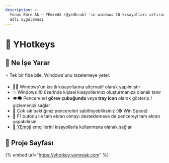 ```yaml
---
description: >-
  Yunus Emre Ak ~ YEmreAk (@yedhrab) 'ın windows 10 kısayolları artıran YHotkeys
  adlı uygulaması
---
```


# 🌱 YHotkeys

## 🔰 Ne İşe Yarar <a id="ne-ise-yarar"></a>

⭐ Tek bir fide bile, Windows'unu tazelemeye yeter.

* 👮‍♂️ Windows'un kısıtlı kısayollarına alternatif olarak yapılmıştır
* ✨ Windows 10 üzerinde kişisel kısayollarınızı oluşturmanıza olanak tanır
* 👁‍🗨 Pencereleri **görev çubuğunda** veya **tray icon** olarak gösterip / gizlemenizi sağlar
* 📌 Çok sık baktığınız pencereleri sabitleyebilirsiniz \(❖ Win Space\)
* 🔳 F1 butonu ile tam ekran olmayı desteklemese de pencereyi tam ekran yapabilirsin
* ​[🚀 YEmoji](https://yhotkeys.yemreak.com/yemoji) emojilerini kısayollarla kullanmana olanak sağlar

## 🔗 Proje Sayfası

{% embed url="https://yhotkey.yemreak.com" %}

